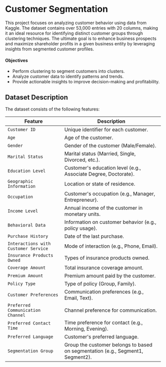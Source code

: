 # Customer Segmentation
This project focuses on analyzing customer behavior using data from Kaggle. The dataset contains over 53,000 entries with 20 columns, making it an ideal resource for identifying distinct customer groups through clustering techniques. The ultimate goal is to enhance business prospects and maximize shareholder profits in a given business entity by leveraging insights from segmented customer profiles.

#### Objectives

* Perform clustering to segment customers into clusters.
* Analyze customer data to identify patterns and trends.
* Provide actionable insights to improve decision-making and profitability.


## Dataset Description  
The dataset consists of the following features:   

| **Feature**                        | **Description**                                                                 |
|------------------------------------|---------------------------------------------------------------------------------|
| `Customer ID`                      | Unique identifier for each customer.                                            |
| `Age`                              | Age of the customer.                                                            |
| `Gender`                           | Gender of the customer (Male/Female).                                           |
| `Marital Status`                   | Marital status (Married, Single, Divorced, etc.).                               |
| `Education Level`                  | Customer's education level (e.g., Associate Degree, Doctorate).                 |
| `Geographic Information`           | Location or state of residence.                                                 |
| `Occupation`                       | Customer's occupation (e.g., Manager, Entrepreneur).                            |
| `Income Level`                     | Annual income of the customer in monetary units.                                |
| `Behavioral Data`                  | Information on customer behavior (e.g., policy usage).                          |
| `Purchase History`                 | Date of the last purchase.                                                      |
| `Interactions with Customer Service` | Mode of interaction (e.g., Phone, Email).                                     |
| `Insurance Products Owned`         | Types of insurance products owned.                                              |
| `Coverage Amount`                  | Total insurance coverage amount.                                                |
| `Premium Amount`                   | Premium amount paid by the customer.                                            |
| `Policy Type`                      | Type of policy (Group, Family).                                                 |
| `Customer Preferences`             | Communication preferences (e.g., Email, Text).                                  |
| `Preferred Communication Channel`  | Channel preference for communication.                                           |
| `Preferred Contact Time`           | Time preference for contact (e.g., Morning, Evening).                           |
| `Preferred Language`               | Customer's preferred language.                                                  |
| `Segmentation Group`               | Group the customer belongs to based on segmentation (e.g., Segment1, Segment2). |
